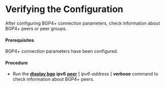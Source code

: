 Verifying the Configuration
===========================

After configuring BGP4+ connection parameters, check information about BGP4+ peers or peer groups.

#### Prerequisites

BGP4+ connection parameters have been configured.


#### Procedure

* Run the [**display bgp**](cmdqueryname=display+bgp+ipv6) **ipv6** [**peer**](cmdqueryname=peer+verbose) [ *ipv6-address* ] **verbose** command to check information about BGP4+ peers.